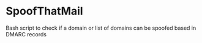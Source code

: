 # SpoofThatMail
Bash script to check if a domain or list of domains can be spoofed based in DMARC records
